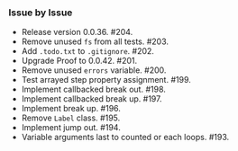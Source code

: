 ### Issue by Issue

 * Release version 0.0.36. #204.
 * Remove unused `fs` from all tests. #203.
 * Add `.todo.txt` to `.gitignore`. #202.
 * Upgrade Proof to 0.0.42. #201.
 * Remove unused `errors` variable. #200.
 * Test arrayed step property assignment. #199.
 * Implement callbacked break out. #198.
 * Implement callbacked break up. #197.
 * Implement break up. #196.
 * Remove `Label` class. #195.
 * Implement jump out. #194.
 * Variable arguments last to counted or each loops. #193.
